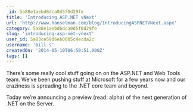 ```yaml
---
_id: 5a88e1aebd6dca0d5f0d29fe
title: 'Introducing ASP.NET vNext'
url: 'http://www.hanselman.com/blog/IntroducingASPNETVNext.aspx'
category: 5a88e1aebd6dca0d5f0d29fe
slug: 'introducing-asp-net-vnext'
user_id: 5a83ce59d6eb0005c4ecda2c
username: 'bill-s'
createdOn: '2014-05-10T06:50:51.000Z'
tags: []
---
```


There’s some really cool stuff going on on the ASP.NET and Web Tools team. We’ve been pushing stuff at Microsoft for a few years now and our craziness is spreading to the .NET core team and beyond.

Today we’re announcing a preview (read: alpha) of the next generation of .NET on the Server.
